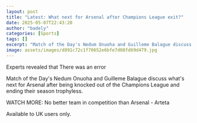 ```yaml
---
layout: post
title: "Latest: What next for Arsenal after Champions League exit?"
date: 2025-05-07T22:43:20
author: "badely"
categories: [Sports]
tags: []
excerpt: "Match of the Day's Nedum Onuoha and Guilleme Balague discuss what's next for Arsenal after being knocked out of the Champions League and ending their "
image: assets/images/d891c72c1f70652e6bfe7d08fd69d479.jpg
---
```


Experts revealed that There was an error

Match of the Day's Nedum Onuoha and Guilleme Balague discuss what's next for Arsenal after being knocked out of the Champions League and ending their season trophyless. 

WATCH MORE: No better team in competition than Arsenal - Arteta

Available to UK users only.


